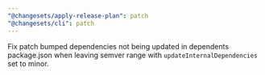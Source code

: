 ```yaml
---
"@changesets/apply-release-plan": patch
"@changesets/cli": patch
---
```


Fix patch bumped dependencies not being updated in dependents package.json when leaving semver range with `updateInternalDependencies` set to minor.
